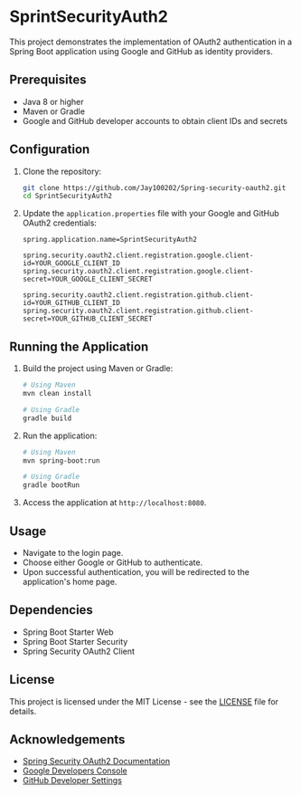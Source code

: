 # SprintSecurityAuth2

This project demonstrates the implementation of OAuth2 authentication in a Spring Boot application using Google and GitHub as identity providers.

## Prerequisites

- Java 8 or higher
- Maven or Gradle
- Google and GitHub developer accounts to obtain client IDs and secrets

## Configuration

1. Clone the repository:
    ```sh
    git clone https://github.com/Jay100202/Spring-security-oauth2.git
    cd SprintSecurityAuth2
    ```

2. Update the `application.properties` file with your Google and GitHub OAuth2 credentials:

    ```properties
    spring.application.name=SprintSecurityAuth2

    spring.security.oauth2.client.registration.google.client-id=YOUR_GOOGLE_CLIENT_ID
    spring.security.oauth2.client.registration.google.client-secret=YOUR_GOOGLE_CLIENT_SECRET

    spring.security.oauth2.client.registration.github.client-id=YOUR_GITHUB_CLIENT_ID
    spring.security.oauth2.client.registration.github.client-secret=YOUR_GITHUB_CLIENT_SECRET
    ```

## Running the Application

1. Build the project using Maven or Gradle:
    ```sh
    # Using Maven
    mvn clean install

    # Using Gradle
    gradle build
    ```

2. Run the application:
    ```sh
    # Using Maven
    mvn spring-boot:run

    # Using Gradle
    gradle bootRun
    ```

3. Access the application at `http://localhost:8080`.

## Usage

- Navigate to the login page.
- Choose either Google or GitHub to authenticate.
- Upon successful authentication, you will be redirected to the application's home page.

## Dependencies

- Spring Boot Starter Web
- Spring Boot Starter Security
- Spring Security OAuth2 Client

## License

This project is licensed under the MIT License - see the [LICENSE](LICENSE) file for details.

## Acknowledgements

- [Spring Security OAuth2 Documentation](https://docs.spring.io/spring-security/site/docs/current/reference/html5/#oauth2)
- [Google Developers Console](https://console.developers.google.com/)
- [GitHub Developer Settings](https://github.com/settings/developers)
